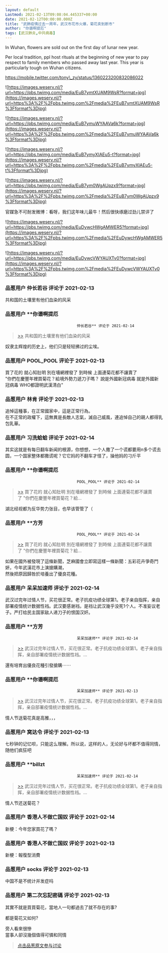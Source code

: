 ```yaml
---
layout: default
Lastmod: 2021-02-13T09:08:04.445337+00:00
date: 2021-02-12T00:00:00.000Z
title: "武肺疫情过去一周年，武汉市花市火爆，菊花卖到断市"
author: "你谮啊提厄"
tags: [武汉肺炎,中共病毒]
---
```


In Wuhan, flowers are sold out on the first day of lunar new year.  
  
Per local tradition, ppl host rituals at the beginning of new year to pay respect to family members who passed away last year. This year is particularly tough on Wuhan citizens.  
  
https://mobile.twitter.com/tony\_zy/status/1360223200832086022  
  
![https://images.weserv.nl/?url=https://pbs.twimg.com/media/EuB7ymtXUAM9WsR?format=jpg](https://images.weserv.nl/?url=https%3A%2F%2Fpbs.twimg.com%2Fmedia%2FEuB7ymtXUAM9WsR%3Fformat%3Djpg)  
  
![https://images.weserv.nl/?url=https://pbs.twimg.com/media/EuB7ymuWYAAVa6k?format=jpg](https://images.weserv.nl/?url=https%3A%2F%2Fpbs.twimg.com%2Fmedia%2FEuB7ymuWYAAVa6k%3Fformat%3Djpg)  
  
![https://images.weserv.nl/?url=https://pbs.twimg.com/media/EuB7ymyXIAEu5-t?format=jpg](https://images.weserv.nl/?url=https%3A%2F%2Fpbs.twimg.com%2Fmedia%2FEuB7ymyXIAEu5-t%3Fformat%3Djpg)  
  
![https://images.weserv.nl/?url=https://pbs.twimg.com/media/EuB7ym0WgAUpzx9?format=jpg](https://images.weserv.nl/?url=https%3A%2F%2Fpbs.twimg.com%2Fmedia%2FEuB7ym0WgAUpzx9%3Fformat%3Djpg)  
  
官媒急不可耐发微博：看呀，我们这年味儿最牛！然后很快琢磨过劲儿禁评了  
  
![https://images.weserv.nl/?url=https://pbs.twimg.com/media/EuDywcHWgAMWER5?format=jpg](https://images.weserv.nl/?url=https%3A%2F%2Fpbs.twimg.com%2Fmedia%2FEuDywcHWgAMWER5%3Fformat%3Djpg)  
  
![https://images.weserv.nl/?url=https://pbs.twimg.com/media/EuDywcVWYAUXTv0?format=jpg](https://images.weserv.nl/?url=https%3A%2F%2Fpbs.twimg.com%2Fmedia%2FEuDywcVWYAUXTv0%3Fformat%3Djpg)

            
### 品葱用户 **仲长若谷** 评论于 2021-02-13
        
共和国的土壤里有他们血染的风采
        


            
### 品葱用户 **你谮啊提厄				
									仲长若谷** 评论于 2021-02-14
        
> [\>>]( "/article/item_id-600938#") 共和国的土壤里有他们血染的风采

  
  
奴隶主辉煌的历史上，他们只是轻轻拂过的尘埃。
        


            
### 品葱用户 **POOL_POOL** 评论于 2021-02-13
        
買了花的 就心知肚明 別在墻網裡發了 到時候 上面連菊花都不讓賣了   
"你們在慶豐年裡買菊花？給境外勢力遞刀子嗎？ 說是外國新冠病毒 就是外國新冠病毒 WHO都證明武漢清白"
        


            
### 品葱用户 **林肯** 评论于 2021-02-13
        
追悼這種事，在正常國家中，這是正常行為。  
在不正常的政權下，這無異是長敵人志氣，滅自己威風，連追悼自己的親人都得乳包乳華。
        


            
### 品葱用户 **习洗蛤蛤** 评论于 2021-02-14
        
其实这就是有每日翻车新闻的根源，你想想，一个人撒了一个谎都要用n多个谎去圆，一个国家整体都撒谎呢？它它妈的不翻车才怪了，操他妈的刁斤平
        


            
### 品葱用户 **你谮啊提厄				
									POOL_POOL** 评论于 2021-02-14
        
> [\>>]( "/article/item_id-600941#") 買了花的 就心知肚明 別在墻網裡發了 到時候 上面連菊花都不讓賣了 "你們在慶豐年裡買菊花？給...

  
  
湖北经视都为反华势力张目，也早该管管了（
        


            
### 品葱用户 **方芳				
									POOL_POOL** 评论于 2021-02-14
        
> [\>>]( "/article/item_id-600941#") 買了花的 就心知肚明 別在墻網裡發了 到時候 上面連菊花都不讓賣了 "你們在慶豐年裡買菊花？給...

  
如果在國外被發現了這條新聞，芝麻國會立即寫這樣一條新聞：五彩花卉爭奇鬥妍，今年武漢花市上演搶購潮，  
然後把原因歸咎於培養出了優良花種。
        


            
### 品葱用户 **呆呆加速师** 评论于 2021-02-14
        
武汉过完年过情人节，买花很正常。老子抗疫功绩全球第1。老子亲自指挥，亲自部署疫情统计数据性裆。武汉要感谢裆，是裆让武汉幾乎没死1个人。不准妄议老子。严打给民主国家敌人递刀子的恨国汉奸。
        


            
### 品葱用户 **方芳				
									呆呆加速师** 评论于 2021-02-14
        
> [\>>]( "/article/item_id-600959#") 武汉过完年过情人节，买花很正常。老子抗疫功绩全球第1。老子亲自指挥，亲自部署疫情统计数据性裆。...

  
還有培育出優良花種引發搶購⋯⋯
        


            
### 品葱用户 **你谮啊提厄				
									呆呆加速师** 评论于 2021-02-13
        
> [\>>]( "/article/item_id-600959#") 武汉过完年过情人节，买花很正常。老子抗疫功绩全球第1。老子亲自指挥，亲自部署疫情统计数据性裆。...

  
  
情人节送菊花真是高雅，，，
        


            
### 品葱用户 **窝达令** 评论于 2021-02-13
        
七秒钟的记忆呗，只能这么理解。所以说，这样的人，无论好与坏都不值得同情，随他们疯狂吧
        


            
### 品葱用户 **billzt				
									呆呆加速师** 评论于 2021-02-14
        
> [\>>]( "/article/item_id-600959#") 武汉过完年过情人节，买花很正常。老子抗疫功绩全球第1。老子亲自指挥，亲自部署疫情统计数据性裆。...

  
  
情人节还送菊花？
        


            
### 品葱用户 **香港人不做亡国奴** 评论于 2021-02-14
        
新梗：今年您家買花了嗎？
        


            
### 品葱用户 **香港人不做亡国奴** 评论于 2021-02-13
        
新梗：報復型消費
        


            
### 品葱用户 **socks** 评论于 2021-02-13
        
中国不是不统计并发症吗
        


            
### 品葱用户 **第二次忘記密碼** 评论于 2021-02-13
        
其實不就是買買菊花，當地人一句都過去了就不存在的事?  
  
都是菊花又如何?  
  
旁人看來很慘  
當事人卻沒幾個值得可憐和同情
        






> [点击品葱原文参与讨论](https://pincong.rocks/article/29555)

